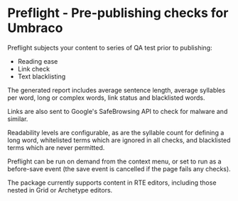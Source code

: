 # Preflight - Pre-publishing checks for Umbraco
Preflight subjects your content to series of QA test prior to publishing:

- Reading ease
- Link check
- Text blacklisting

The generated report includes average sentence length, average syllables per word, long or complex words, link status and blacklisted words.

Links are also sent to Google's SafeBrowsing API to check for malware and similar.

Readability levels are configurable, as are the syllable count for defining a long word, whitelisted terms which are ignored in all checks, and blacklisted terms which are never permitted.

Preflight can be run on demand from the context menu, or set to run as a before-save event (the save event is cancelled if the page fails any checks).

The package currently supports content in RTE editors, including those nested in Grid or Archetype editors. 